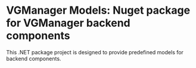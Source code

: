 # VGManager Models: Nuget package for VGManager backend components

This .NET package project is designed to provide predefined models for backend components.

